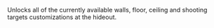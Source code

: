 Unlocks all of the currently available walls, floor, ceiling and shooting targets customizations at the hideout.
